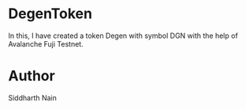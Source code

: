 ﻿# DegenToken
In this, I have created a token Degen with symbol DGN with the help of Avalanche Fuji Testnet.

# Author
Siddharth Nain
